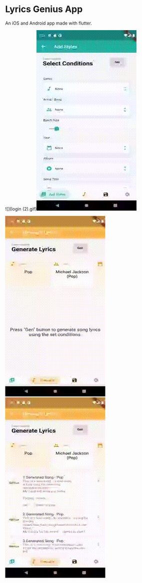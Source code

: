 # Lyrics Genius App

An iOS and Android app made with flutter.

![](login (2).gif)![](set_conds.gif)

![](gen.gif)
![](lyrics.gif)

